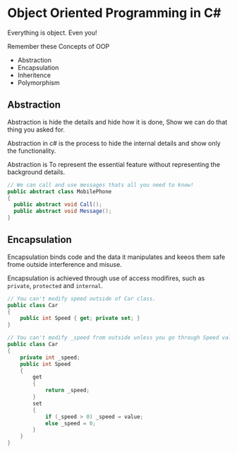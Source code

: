 # Object Oriented Programming in C#
Everything is object. Even you!

Remember these Concepts of OOP
- Abstraction
- Encapsulation
- Inheritence
- Polymorphism

## Abstraction
Abstraction is hide the details and hide how it is done, Show we can do that thing you asked for.

Abstraction in c# is the process to hide the internal details and show only the functionality.

Abstraction is To represent the essential feature without representing the background details.

```C#
// We can call and use messages thats all you need to know!
public abstract class MobilePhone
{
  public abstract void Call();
  public abstract void Message();
}
```

## Encapsulation
Encapsulation binds code and the data it manipulates and keeos them safe frome outside interference and misuse.

Encapsulation is achieved through use of access modifires, such as `private`, `protected` and `internal`.
```C#
// You can't modify speed outside of Car class.
public class Car
{
    public int Speed { get; private set; }
}
```
```C#
// You can't modify _speed from outside unless you go through Speed validation that Car class provides.
public class Car
{
    private int _speed;
    public int Speed
    {
        get
        {
            return _speed;
        }
        set
        {
            if (_speed > 0) _speed = value;
            else _speed = 0;
        }
    }
}
```
